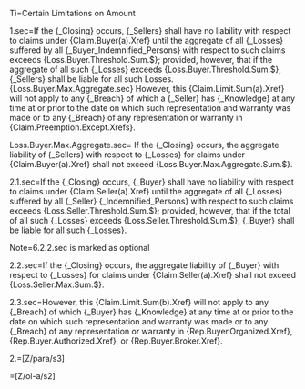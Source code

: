 Ti=Certain Limitations on Amount

1.sec=If the {_Closing} occurs, {_Sellers} shall have no liability with respect to claims under {Claim.Buyer(a).Xref} until the aggregate of all {_Losses} suffered by all {_Buyer_Indemnified_Persons} with respect to such claims exceeds {Loss.Buyer.Threshold.Sum.$}; provided, however, that if the aggregate of all such {_Losses} exceeds {Loss.Buyer.Threshold.Sum.$}, {_Sellers} shall be liable for all such Losses.{Loss.Buyer.Max.Aggregate.sec}  However, this {Claim.Limit.Sum(a).Xref} will not apply to any {_Breach} of which a {_Seller} has {_Knowledge} at any time at or prior to the date on which such representation and warranty was made or to any {_Breach} of any representation or warranty in {Claim.Preemption.Except.Xrefs}.

Loss.Buyer.Max.Aggregate.sec= If the {_Closing} occurs, the aggregate liability of {_Sellers} with respect to {_Losses} for claims under {Claim.Buyer(a).Xref} shall not exceed {Loss.Buyer.Max.Aggregate.Sum.$}.

2.1.sec=If the {_Closing} occurs, {_Buyer} shall have no liability with respect to claims under {Claim.Seller(a).Xref} until the aggregate of all {_Losses} suffered by all {_Seller} {_Indemnified_Persons} with respect to such claims exceeds {Loss.Seller.Threshold.Sum.$}; provided, however, that if the total of all such {_Losses} exceeds {Loss.Seller.Threshold.Sum.$}, {_Buyer} shall be liable for all such {_Losses}.

Note=6.2.2.sec is marked as optional

2.2.sec=If the {_Closing} occurs, the aggregate liability of {_Buyer} with respect to {_Losses} for claims under {Claim.Seller(a).Xref} shall not exceed {Loss.Seller.Max.Sum.$}.

2.3.sec=However, this {Claim.Limit.Sum(b).Xref} will not apply to any {_Breach} of which {_Buyer} has {_Knowledge} at any time at or prior to the date on which such representation and warranty was made or to any {_Breach} of any representation or warranty in {Rep.Buyer.Organized.Xref}, {Rep.Buyer.Authorized.Xref}, or {Rep.Buyer.Broker.Xref}.

2.=[Z/para/s3]

=[Z/ol-a/s2]
